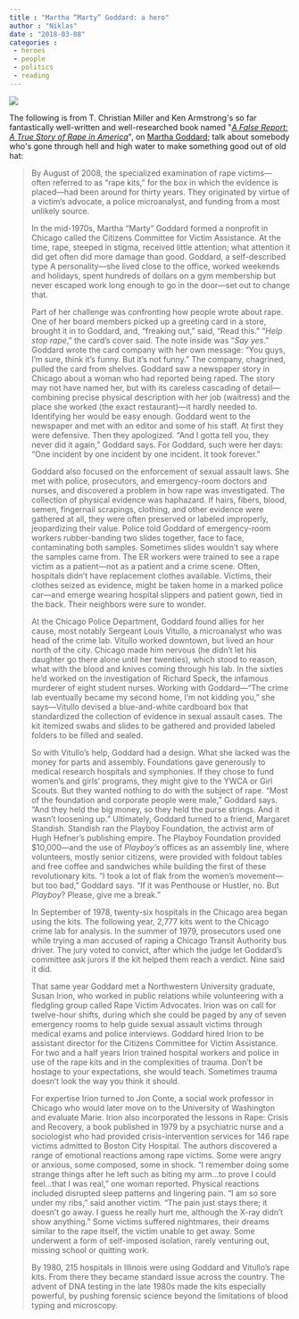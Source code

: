 ```yaml
---
title : "Martha “Marty” Goddard: a hero"
author : "Niklas"
date : "2018-03-08"
categories : 
 - heroes
 - people
 - politics
 - reading
---
```


[![](https://niklasblog.com/wp-content/2018-03-07_18-56-28.jpg)](https://niklasblog.com/wp-content/2018-03-07_18-56-28.jpg)

The following is from T. Christian Miller and Ken Armstrong's so far fantastically well-written and well-researched book named "[_A False Report: A True Story of Rape in America_](http://crownpublishing.com/archives/news/false-report-true-story-rape-america)", on [Martha Goddard](http://vroh.uakron.edu/summaries/Goddard.php); talk about somebody who's gone through hell and high water to make something good out of old hat:

> By August of 2008, the specialized examination of rape victims—often referred to as “rape kits,” for the box in which the evidence is placed—had been around for thirty years. They originated by virtue of a victim’s advocate, a police microanalyst, and funding from a most unlikely source.
> 
> In the mid-1970s, Martha “Marty” Goddard formed a nonprofit in Chicago called the Citizens Committee for Victim Assistance. At the time, rape, steeped in stigma, received little attention; what attention it did get often did more damage than good. Goddard, a self-described type A personality—she lived close to the office, worked weekends and holidays, spent hundreds of dollars on a gym membership but never escaped work long enough to go in the door—set out to change that.
> 
> Part of her challenge was confronting how people wrote about rape. One of her board members picked up a greeting card in a store, brought it in to Goddard, and, “freaking out,” said, “Read this.” “_Help stop rape_,” the card’s cover said. The note inside was “_Say yes_.” Goddard wrote the card company with her own message: “You guys, I’m sure, think it’s funny. But it’s not funny.” The company, chagrined, pulled the card from shelves. Goddard saw a newspaper story in Chicago about a woman who had reported being raped. The story may not have named her, but with its careless cascading of detail—combining precise physical description with her job (waitress) and the place she worked (the exact restaurant)—it hardly needed to. Identifying her would be easy enough. Goddard went to the newspaper and met with an editor and some of his staff. At first they were defensive. Then they apologized. “And I gotta tell you, they never did it again,” Goddard says. For Goddard, such were her days: “One incident by one incident by one incident. It took forever.”
> 
> Goddard also focused on the enforcement of sexual assault laws. She met with police, prosecutors, and emergency-room doctors and nurses, and discovered a problem in how rape was investigated. The collection of physical evidence was haphazard. If hairs, fibers, blood, semen, fingernail scrapings, clothing, and other evidence were gathered at all, they were often preserved or labeled improperly, jeopardizing their value. Police told Goddard of emergency-room workers rubber-banding two slides together, face to face, contaminating both samples. Sometimes slides wouldn’t say where the samples came from. The ER workers were trained to see a rape victim as a patient—not as a patient and a crime scene. Often, hospitals didn’t have replacement clothes available. Victims, their clothes seized as evidence, might be taken home in a marked police car—and emerge wearing hospital slippers and patient gown, tied in the back. Their neighbors were sure to wonder.
> 
> At the Chicago Police Department, Goddard found allies for her cause, most notably Sergeant Louis Vitullo, a microanalyst who was head of the crime lab. Vitullo worked downtown, but lived an hour north of the city. Chicago made him nervous (he didn’t let his daughter go there alone until her twenties), which stood to reason, what with the blood and knives coming through his lab. In the sixties he’d worked on the investigation of Richard Speck, the infamous murderer of eight student nurses. Working with Goddard—“The crime lab eventually became my second home, I’m not kidding you,” she says—Vitullo devised a blue-and-white cardboard box that standardized the collection of evidence in sexual assault cases. The kit itemized swabs and slides to be gathered and provided labeled folders to be filled and sealed.
> 
> So with Vitullo’s help, Goddard had a design. What she lacked was the money for parts and assembly. Foundations gave generously to medical research hospitals and symphonies. If they chose to fund women’s and girls’ programs, they might give to the YWCA or Girl Scouts. But they wanted nothing to do with the subject of rape. “Most of the foundation and corporate people were male,” Goddard says. “And they held the big money, so they held the purse strings. And it wasn’t loosening up.” Ultimately, Goddard turned to a friend, Margaret Standish. Standish ran the Playboy Foundation, the activist arm of Hugh Hefner’s publishing empire. The Playboy Foundation provided $10,000—and the use of _Playboy’s_ offices as an assembly line, where volunteers, mostly senior citizens, were provided with foldout tables and free coffee and sandwiches while building the first of these revolutionary kits. “I took a lot of flak from the women’s movement—but too bad,” Goddard says. “If it was Penthouse or Hustler, no. But _Playboy_? Please, give me a break.”
> 
> In September of 1978, twenty-six hospitals in the Chicago area began using the kits. The following year, 2,777 kits went to the Chicago crime lab for analysis. In the summer of 1979, prosecutors used one while trying a man accused of raping a Chicago Transit Authority bus driver. The jury voted to convict, after which the judge let Goddard’s committee ask jurors if the kit helped them reach a verdict. Nine said it did.
> 
> That same year Goddard met a Northwestern University graduate, Susan Irion, who worked in public relations while volunteering with a fledgling group called Rape Victim Advocates. Irion was on call for twelve-hour shifts, during which she could be paged by any of seven emergency rooms to help guide sexual assault victims through medical exams and police interviews. Goddard hired Irion to be assistant director for the Citizens Committee for Victim Assistance. For two and a half years Irion trained hospital workers and police in use of the rape kits and in the complexities of trauma. Don’t be hostage to your expectations, she would teach. Sometimes trauma doesn’t look the way you think it should.
> 
> For expertise Irion turned to Jon Conte, a social work professor in Chicago who would later move on to the University of Washington and evaluate Marie. Irion also incorporated the lessons in Rape: Crisis and Recovery, a book published in 1979 by a psychiatric nurse and a sociologist who had provided crisis-intervention services for 146 rape victims admitted to Boston City Hospital. The authors discovered a range of emotional reactions among rape victims. Some were angry or anxious, some composed, some in shock. “I remember doing some strange things after he left such as biting my arm…to prove I could feel…that I was real,” one woman reported. Physical reactions included disrupted sleep patterns and lingering pain. “I am so sore under my ribs,” said another victim. “The pain just stays there; it doesn’t go away. I guess he really hurt me, although the X-ray didn’t show anything.” Some victims suffered nightmares, their dreams similar to the rape itself, the victim unable to get away. Some underwent a form of self-imposed isolation, rarely venturing out, missing school or quitting work.
> 
> By 1980, 215 hospitals in Illinois were using Goddard and Vitullo’s rape kits. From there they became standard issue across the country. The advent of DNA testing in the late 1980s made the kits especially powerful, by pushing forensic science beyond the limitations of blood typing and microscopy.
